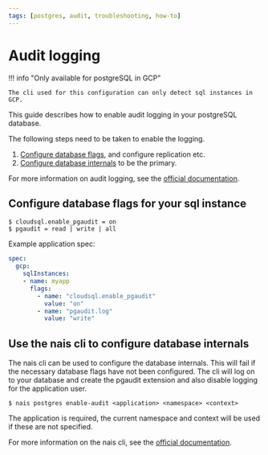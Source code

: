 ```yaml
---
tags: [postgres, audit, troubleshooting, how-to]
---
```


# Audit logging

!!! info "Only available for postgreSQL in GCP"

    The cli used for this configuration can only detect sql instances in GCP.

This guide describes how to enable audit logging in your postgreSQL database.

The following steps need to be taken to enable the logging.

1. [Configure database flags](#configure-database-flags-for-your-sql-instance), and configure replication etc.
2. [Configure database internals](#use-the-nais-cli-to-configure-database-internals) to be the primary.

For more information on audit logging, see the [official documentation](https://cloud.google.com/sql/docs/postgres/pg-audit).

## Configure database flags for your sql instance

```text
$ cloudsql.enable_pgaudit = on
$ pgaudit = read | write | all
```

Example application spec: 

```yaml
spec:
  gcp:
    sqlInstances:
    - name: myapp
      flags:
        - name: "cloudsql.enable_pgaudit"
          value: "on"
        - name: "pgaudit.log"
          value: "write"
```

## Use the nais cli to configure database internals

The nais cli can be used to configure the database internals. This will fail if the necessary database flags have not been configured.
The cli will log on to your database and create the pgaudit extension and also disable logging for the application user.

```shell
$ nais postgres enable-audit <application> <namespace> <context>
```
The application is required, the current namespace and context will be used if these are not specified.

For more information on the nais cli, see the [official documentation](https://doc.nais.io/cli).
